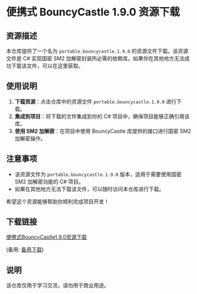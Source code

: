 # 便携式 BouncyCastle 1.9.0 资源下载

## 资源描述

本仓库提供了一个名为 `portable.bouncycastle.1.9.0` 的资源文件下载。该资源文件是 C# 实现国密 SM2 加解密封装所必需的依赖库。如果你在其他地方无法成功下载该文件，可以在这里获取。

## 使用说明

1. **下载资源**：点击仓库中的资源文件 `portable.bouncycastle.1.9.0` 进行下载。
2. **集成到项目**：将下载的文件集成到你的 C# 项目中，确保项目能够正确引用该库。
3. **使用 SM2 加解密**：在项目中使用 BouncyCastle 库提供的接口进行国密 SM2 加解密操作。

## 注意事项

- 该资源文件为 `portable.bouncycastle.1.9.0` 版本，适用于需要使用国密 SM2 加解密功能的 C# 项目。
- 如果在其他地方无法下载该文件，可以随时访问本仓库进行下载。

希望这个资源能够帮助你顺利完成项目开发！

## 下载链接
[便携式BouncyCastle1.9.0资源下载](https://pan.quark.cn/s/33ef4199ee2d) 

(备用: [备用下载](https://pan.baidu.com/s/14qKgjl6P0Vn3wcnVnWxfRQ?pwd=1234))

## 说明

该仓库仅用于学习交流，请勿用于商业用途。
